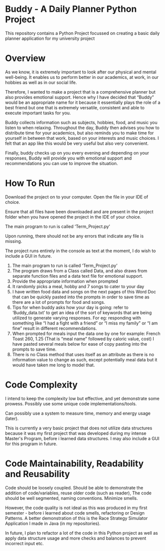 # Buddy - A Daily Planner Python Project
This repository contains a Python Project focussed on creating a basic daily planner application for my university project

# Overview

As we know, it is extremely important to look after our physical and mental well-being. It enables us to perform better in our academics, at work, in our hobbies as well as in our social life.

Therefore, I wanted to make a project that is a comprehensive planner but also provides emotional support. Hence why I have decided that “Buddy” would be an appropriate name for it because it essentially plays the role of a best friend but one that is extremely versatile, consistent and able to execute important tasks for you.

Buddy collects information such as subjects, hobbies, food, and music you listen to when relaxing. Throughout the day, Buddy then advises you how to distribute time for your academics, but also reminds you to make time for yourself in between that work, based on your interests and music choices. I felt that an app like this would be very useful but also very convenient.

Finally, buddy checks up on you every evening and depending on your responses, Buddy will provide you with emotional support and recommendations you can use to improve the situation.

# How To Run

Download the project on to your computer. Open the file in your IDE of choice.

Ensure that all files have been downloaded and are present in the project folder when you have opened the project in the IDE of your choice.

The main program to run is called ‘Term_Project.py’

Upon running, there should not be any errors that indicate any file is missing.

The project runs entirely in the console as text at the moment, I do wish to include a GUI in future.

1.	The main program to run is called ‘Term_Project.py’
2.	The program draws from a Class called Data, and also draws from separate function files and a data text file for emotional support.
3.	Provide the appropriate information when prompted
4.	It randomly picks a meal, hobby and 7 songs to cater to your day
5.	I have written food data and songs on the next pages of this Word Doc that can be quickly pasted into the prompts in order to save time as there are a lot of prompts for food and songs.
6.	Tips for when buddy asks how your day is going: refer to ‘Buddy_data.txt’ to get an idea of the sort of keywords that are being utilized to generate varying responses.
For eg: responding with something like “I had a fight with a friend” or “I miss my family” or “I am fine” result in different recommendations.
7.	When prompted for meals input the data one by one for example: 
French Toast
260, 1.25
(That is “meal name” followed by caloric value, cost)
I have pasted several meals below for ease of copy pasting into the prompts to save time.
8.	There is no Class method that uses itself as an attribute as there is no information value to change as such, except potentially meal data but it would have taken me long to model that.

# Code Complexity

I intend to keep the complexity low but effective, and yet demonstrate some prowess. Possibly use some unique code implementations/tools.

Can possibly use a system to measure time, memory and energy usage (later).

This is currently a very basic project that does not utilize data structures because it was my first project that was developed during my intense Master's Program, before i learned data structures. I may also include a GUI for this program in future.

# Code Maintainability, Readability and Reusability

Code should be loosely coupled. Should be able to demonstrate the addition of code/variables, reuse older code (such as reader),
The code should be well segmented, naming conventions. Minimize smells.

However, the code quality is not ideal as this was produced in my first semester - before i learned about code smells, refactoring or Design Patterns. A better demonstration of this is the Race Strategy Simulator Application I made in Java (in my repositories). 

In future, I plan to refactor a lot of the code in this Python project as well as apply data structure usage and more checks and balances to prevent incorrect input etc.

